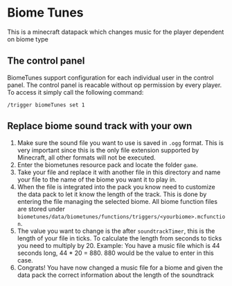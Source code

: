 # Biome Tunes

This is a minecraft datapack which changes music for the player dependent on biome type

## The control panel
BiomeTunes support configuration for each individual user in the control panel. The control panel is reacable without op permission by every player. To access it simply call the following command:  
```
/trigger biomeTunes set 1
```

## Replace biome sound track with your own
1. Make sure the sound file you want to use is saved in `.ogg` format. This is very important since this is the only file extension supported by Minecraft, all other formats will not be executed.
2. Enter the biometunes resource pack and locate the folder `game`. 
3. Take your file and replace it with another file in this directory and name your file to the name of the biome you want it to play in.
4. When the file is integrated into the pack you know need to customize the data pack to let it know the length of the track. This is done by entering the file managing the selected biome. All biome function files are stored under `biometunes/data/biometunes/functions/triggers/<yourbiome>.mcfunction`. 
5. The value you want to change is the after `soundtrackTimer`, this is the length of your file in ticks. To calculate the length from seconds to ticks you need to multiply by 20. Example: You have a music file which is 44 seconds long, 44 * 20 = 880. 880 would be the value to enter in this case.
6. Congrats! You have now changed a music file for a biome and given the data pack the correct information about the length of the soundtrack
